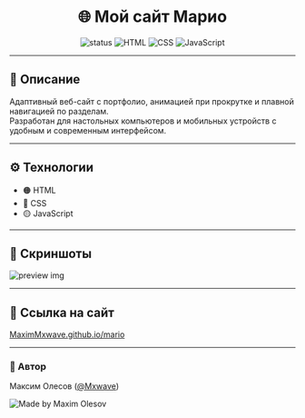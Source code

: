 <h1 align="center">🌐 Мой сайт Марио</h1>

<p align="center">
  <img src="https://img.shields.io/badge/status-active-success?style=flat&logo=github" alt="status">
  <img src="https://img.shields.io/badge/HTML-5-orange?logo=html5" alt="HTML">
  <img src="https://img.shields.io/badge/CSS-3-blue?logo=css3" alt="CSS">
  <img src="https://img.shields.io/badge/JavaScript-ES6-yellow?logo=javascript" alt="JavaScript">
</p>

---

## 📝 Описание
Адаптивный веб-сайт с портфолио, анимацией при прокрутке и плавной навигацией по разделам.  
Разработан для настольных компьютеров и мобильных устройств с удобным и современным интерфейсом.

---

## ⚙️ Технологии
- 🟠 HTML  
- 🔵 CSS
- 🟡 JavaScript  

---

## 📸 Скриншоты

![preview img](/preview.png)

---

## 🔗 Ссылка на сайт
[MaximMxwave.github.io/mario](MaximMxwave.github.io/mario)

---

### 👤 Автор
Максим Олесов ([@Mxwave](https://t.me/Mxwave))

<p align="left">
  <img src="https://img.shields.io/badge/Made%20by-Maxim%20Olesov-blue?style=for-the-badge&logo=github" alt="Made by Maxim Olesov" />
</p>
